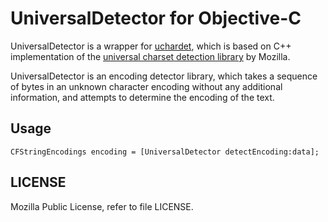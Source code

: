 # UniversalDetector for Objective-C

UniversalDetector is a wrapper for [uchardet](http://code.google.com/p/uchardet/), which is based on C++ implementation of the [universal charset detection library](http://lxr.mozilla.org/seamonkey/source/extensions/universalchardet/) by Mozilla.

UniversalDetector is an encoding detector library, which takes a sequence of bytes in an unknown character encoding without any additional information, and attempts to determine the encoding of the text.

## Usage

```
CFStringEncodings encoding = [UniversalDetector detectEncoding:data];
```

## LICENSE 

Mozilla Public License, refer to file LICENSE.

